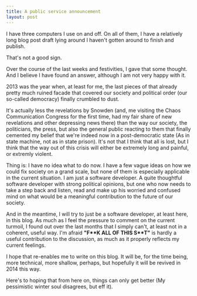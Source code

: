 ```yaml
---
title: A public service announcement
layout: post
---
```

I have three computers I use on and off. On all of them, I have a relatively long blog post draft lying around I haven't gotten around to finish and publish.

That's not a good sign.

Over the course of the last weeks and festivities, I gave that some thought. And I believe I have found an answer, although I am not very happy with it.

2013 was the year when, at least for me, the last pieces of that already pretty much ruined facade that covered our society and political order (our so-called democracy) finally crumbled to dust.

It's actually less the revelations by Snowden (and, me visiting the Chaos Communication Congress for the first time, had my fair share of new revelations and other depressing news there) than the way our society, the politicians, the press, but also the general public reacting to them that finally cemented my belief that we're indeed now in a post-democratic state (As in state machine, not as in state prison). It's not that I think that all is lost, but I think that the way out of this crisis will either be extremely long and painful, or extremly violent.

Thing is: I have no idea what to do now. I have a few vague ideas on how we could fix society on a grand scale, but none of them is especially applicable in the current situation. I am just a software developer. A quite thoughtful software developer with strong political opinions, but one who now needs to take a step back and listen, read and make up his worried and confused mind on what would be a meaningful contribution to the future of our society.

And in the meantime, I will try to just be a software developer, at least here, in this blog. As much as I feel the pressure to comment on the current turmoil, I found out over the last months that I simply can't, at least not in a coherent, useful way. I'm afraid **"F\*\*K ALL OF THIS S\*\*T"** is hardly a useful contribution to the discussion, as much as it properly reflects my current feelings.

I hope that re-enables me to write on this blog. It will be, for the time being, more technical, more shallow, perhaps, but hopefully it will be revived in 2014 this way.

Here's to hoping that from here on, things can only get better (My pessimistic winter soul disagrees, but eff it).